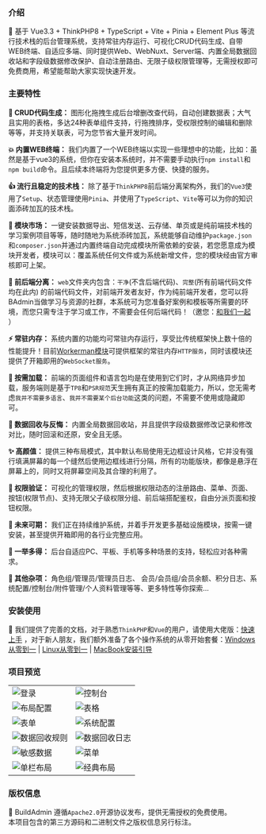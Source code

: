 ### 介绍
🌈 基于 Vue3.3 + ThinkPHP8 + TypeScript + Vite + Pinia + Element Plus 等流行技术栈的后台管理系统，支持常驻内存运行、可视化CRUD代码生成、自带WEB终端、自适应多端、同时提供Web、WebNuxt、Server端、内置全局数据回收站和字段级数据修改保护、自动注册路由、无限子级权限管理等，无需授权即可免费商用，希望能帮助大家实现快速开发。

### 主要特性
**🚀 CRUD代码生成：**
图形化拖拽生成后台增删改查代码，自动创建数据表；大气且实用的表格，多达24种表单组件支持，行拖拽排序，受权限控制的编辑和删除等等，并支持关联表，可为您节省大量开发时间。

**💥 内置WEB终端：**
我们内置了一个WEB终端以实现一些理想中的功能，比如：虽然是基于vue3的系统，但你在安装本系统时，并不需要手动执行`npm install`和`npm build`命令。且后续本终端将为您提供更多方便、快捷的服务。

**👍 流行且稳定的技术栈：**
除了基于`ThinkPHP8`前后端分离架构外，我们的`Vue3`使用了`Setup`、状态管理使用`Pinia`、并使用了`TypeScript`、`Vite`等可以为你的知识面添砖加瓦的技术栈。

**🎨 模块市场：**
一键安装数据导出、短信发送、云存储、单页或是纯前端技术栈的学习案例项目等等，随时随地为系统添砖加瓦，系统能够自动维护`package.json`和`composer.json`并通过内置终端自动完成模块所需依赖的安装，若您愿意成为模块开发者，模块可以：覆盖系统任何文件或为系统新增文件，您的模块经由官方审核即可上架。

**🔀 前后端分离：**
`web`文件夹内包含：`干净`(不含后端代码)、`完整`(所有前端代码文件均在此内) 的前端代码文件，对前端开发者友好，作为纯前端开发者，您可以将BAdmin当做学习与资源的社群，本系统可为您准备好案例和模板等所需要的环境，而您只需专注于学习或工作，不需要会任何后端代码！（邀您：[和我们一起](https://jq.qq.com/?_wv=1027&k=c8a7iSk8) ）

**⚡️ 常驻内存：**
系统内置的功能均可常驻内存运行，享受比传统框架快上数十倍的性能提升！目前[Workerman模块](https://modules.buildadmin.com/workerman)可提供框架的常驻内存`HTTP服务`，同时该模块还提供了开箱即用的`WebSocket服务`。

**🚚 按需加载：**
前端的页面组件和语言包均是在使用到它们时，才从网络异步加载，服务端则是基于`TP8`和`PSR规范`天生拥有真正的按需加载能力，所以，您无需考虑`我并不需要多语言`、`我并不需要某个后台功能`这类的问题，不需要不使用或隐藏即可。

**🌴 数据回收与反悔：**
内置全局数据回收站，并且提供字段级数据修改记录和修改对比，随时回滚和还原，安全且无感。

**✨ 高颜值：**
提供三种布局模式，其中默认布局使用无边框设计风格，它并没有强行填满屏幕的每一个缝然后使用边框线进行分隔，所有的功能版块，都像是悬浮在屏幕上的，同时又将屏幕空间及其合理的利用了。

**🔐 权限验证：**
可视化的管理权限，然后根据权限动态的注册路由、菜单、页面、按钮(权限节点)、支持无限父子级权限分组、前后端搭配鉴权，自由分派页面和按钮权限。

**📝 未来可期：**
我们正在持续维护系统，并着手开发更多基础设施模块，按需一键安装，甚至提供开箱即用的各行业完整应用。

**🧱 一举多得：**
后台自适应PC、平板、手机等多种场景的支持，轻松应对各种需求。

**💖 其他杂项：**
角色组/管理员/管理员日志、 会员/会员组/会员余额、积分日志、系统配置/控制台/附件管理/个人资料管理等等、更多特性等你探索...

### 安装使用
💫 我们提供了完善的文档，对于熟悉`ThinkPHP`和`Vue`的用户，请使用大佬版：[快速上手](https://doc.buildadmin.com/guide/install/start.html) ，对于新人朋友，我们额外准备了各个操作系统的从零开始套餐：[Windows从零到一](https://doc.buildadmin.com/guide/install/windows.html) | [Linux从零到一](https://doc.buildadmin.com/guide/install/linux-bt.html) | [MacBook安装引导](https://doc.buildadmin.com/guide/install/macBook.html)


### 项目预览
|  |  |
|---------------------|---------------------|
|![登录](https://doc.buildadmin.com/images/readme/login.gif)|![控制台](https://doc.buildadmin.com/images/readme/dashboard.png)|
|![布局配置](https://doc.buildadmin.com/images/readme/layout.png)|![表格](https://doc.buildadmin.com/images/readme/admin.png)|
|![表单](https://doc.buildadmin.com/images/readme/user.png)|![系统配置](https://doc.buildadmin.com/images/readme/config.png)|
|![数据回收规则](https://doc.buildadmin.com/images/readme/data-recycle.png)|![数据回收日志](https://doc.buildadmin.com/images/readme/data-recycle-log.png)|
|![敏感数据](https://doc.buildadmin.com/images/readme/sensitive-data.png)|![菜单](https://doc.buildadmin.com/images/readme/menu.png)|
|![单栏布局](https://doc.buildadmin.com/images/readme/layout-3.png)|![经典布局](https://doc.buildadmin.com/images/readme/layout-2.png)|

### 版权信息
🔐 BuildAdmin 遵循`Apache2.0`开源协议发布，提供无需授权的免费使用。\
本项目包含的第三方源码和二进制文件之版权信息另行标注。
